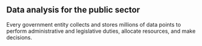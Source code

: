 
## Data analysis for the public sector  <br>
Every government entity collects and stores millions of data points to perform administrative and legislative duties, allocate resources, and make decisions.






